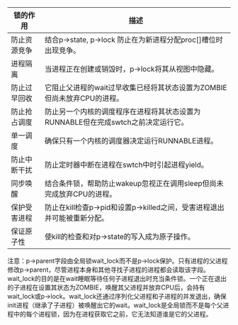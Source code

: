 
| 锁的作用 | 描述 |
| --- | --- |
| 防止资源竞争 | 结合p->state, p->lock 防止在为新进程分配proc[]槽位时出现竞争。 |
| 进程隔离 | 当进程正在创建或销毁时，p->lock将其从视图中隐藏。 |
| 防止过早回收 | 它阻止父进程的wait过早收集已经将其状态设置为ZOMBIE但尚未放弃CPU的进程。 |
| 防止抢占调度 | 防止另一个内核的调度程序在进程将其状态设置为RUNNABLE但在完成swtch之前决定运行它。 |
| 单一调度 | 确保只有一个内核的调度器决定运行RUNNABLE进程。 |
| 防止中断干扰 | 防止定时器中断在进程在swtch中时引起进程yield。 |
| 同步唤醒 | 结合条件锁，帮助防止wakeup忽视正在调用sleep但尚未完成放弃CPU的进程。 |
| 保护受害进程 | 防止在kill检查p->pid和设置p->killed之间，受害进程退出并可能被重新分配。 |
| 保证原子性 | 使kill的检查和对p->state的写入成为原子操作。 |

注意：p->parent字段由全局锁wait_lock而不是p->lock保护。只有进程的父进程修改p->parent，尽管进程本身和其他寻找子进程的进程都会读取该字段。wait_lock的目的是在wait睡眠等待任何子进程退出时充当条件锁。一个正在退出的子进程在设置其状态为ZOMBIE，唤醒其父进程并放弃CPU后，会持有wait_lock或p->lock。wait_lock还通过序列化父进程和子进程的并发退出，确保init进程（继承了子进程）被唤醒出它的wait。wait_lock是全局锁而不是每个父进程中的每个进程锁，因为在进程获取它之前，它无法知道谁是它的父进程。